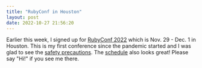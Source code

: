 ```yaml
---
title: "RubyConf in Houston"
layout: post
date: 2022-10-27 21:56:20
---
```

Earlier this week, I signed up for [RubyConf 2022](https://rubyconf.org/) which is Nov. 29 - Dec. 1 in Houston.  This is my first conference since the pandemic started and I was glad to see the [safety precautions](https://rubyconf.org/safety).  The [schedule](https://rubyconf.org/schedule) also looks great!  Please say "Hi!" if you see me there. 

